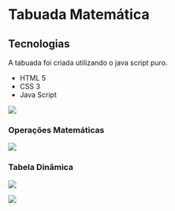 # Tabuada Matemática

## Tecnologias

A tabuada foi criada utilizando o java script puro.

- HTML 5
- CSS 3
- Java Script


![](https://i.postimg.cc/d1WmnFzp/tela1.jpg)

### Operações Matemáticas
![](https://i.postimg.cc/QxNHgPsG/tela2.jpg)

### Tabela Dinâmica
![](https://i.postimg.cc/D03Jry67/tela3.jpg)

![](https://i.postimg.cc/kXm0xxPk/tela4.jpg)
